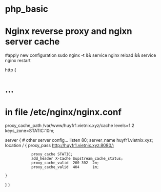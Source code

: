 # php_basic

# Nginx reverse proxy and ngixn server cache 
#apply new configuration
sudo nginx -t  && service nginx reload && service nginx restart

http {
# ...
# in file /etc/nginx/nginx.conf
proxy_cache_path /var/www/huyfr1.vietnix.xyz/cache  levels=1:2    keys_zone=STATIC:10m;

server {
    # other server config...
    listen 80;
    server_name huyfr1.vietnix.xyz;
    location / {
                proxy_pass http://huyfr1.vietnix.xyz:8080/;

                proxy_cache STATIC;
                add_header X-Cache $upstream_cache_status;
                proxy_cache_valid  200 302  2m;
                proxy_cache_valid  404      1m;

    }
}
}



